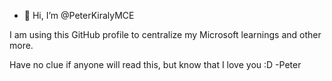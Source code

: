 - 👋 Hi, I’m @PeterKiralyMCE

I am using this GitHub profile to centralize my Microsoft learnings and other more. 

Have no clue if anyone will read this, but know that I love you :D
-Peter

